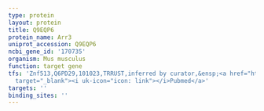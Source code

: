 ```yaml
---
type: protein
layout: protein
title: Q9EQP6
protein_name: Arr3
uniprot_accession: Q9EQP6
ncbi_gene_id: '170735'
organism: Mus musculus
function: target gene
tfs: 'Znf513,Q6PD29,101023,TRRUST,inferred by curator,&ensp;<a href="https://www.ncbi.nlm.nih.gov/pubmed/?term=20797688%5Buid%5D"
  target="_blank"><i uk-icon="icon: link"></i>Pubmed</a>'
targets: ''
binding_sites: ''
---
```

